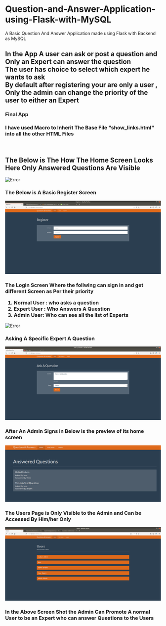 # Question-and-Answer-Application-using-Flask-with-MySQL
A Basic Question And Answer Application made using Flask with Backend as MySQL
<h2> In the App A user can ask or post a question and Only an Expert can answer the question <br>
  The user has choice to select which expert he wants to ask<br>
  By default after registering your are only a user , <br> Only the admin can change the priority of the user to either an Expert<br>
</h2>
<h3> Final App<br>
</h3>
<h3>
  I have used Macro to Inherit The Base File "show_links.html" into all the other HTML Files
</h3>
<br>
<h2> The Below is The How The Home Screen Looks <br>
Here Only Answered Questions Are Visible</h2>
<img src="https://github.com/raisa-caciatore/flask-project-q-and-a/blob/main/static/Home%20Page.png" alt="Error" />
<br>
<h3>The Below is A Basic Register Screen </h3>

![](https://raw.githubusercontent.com/reuben21/Question-and-Answer-Application-using-Flask-with-MySQL/master/App%20Version%202.0/Register.png)

<h3> The Login Screen Where the follwing can sign in and get different Screen as Per their priority<br>
   <ol>
  <li>Normal User : who asks a question</li>
  <li>Expert User : Who Answers A Question</li>
  <li>Admin User: Who can see all the list of Experts</li>
</ol> 
  </h3>

<img src="https://github.com/raisa-caciatore/flask-project-q-and-a/blob/main/static/UnansweredQuestions.png" alt="Error" />

<h3> Asking A Specific Expert A Question </h3>

![](https://raw.githubusercontent.com/reuben21/Question-and-Answer-Application-using-Flask-with-MySQL/master/App%20Version%202.0/askaQ.png)

<h3>After An Admin Signs in Below is the preview of its home screen </h3>
<img src="https://raw.githubusercontent.com/reuben21/Question-and-Answer-Application-using-Flask-with-MySQL/master/App%20Version%203.0/adminS1.png" >
<h3> The Users Page is Only Visible to the Admin and Can be Accessed By Him/her Only</h3>
<img src="https://raw.githubusercontent.com/reuben21/Question-and-Answer-Application-using-Flask-with-MySQL/master/App%20Version%203.0/users.png" >
<h3>In the Above Screen Shot the Admin Can Promote A normal User to be an Expert who can answer Questions to the Users</h3>
